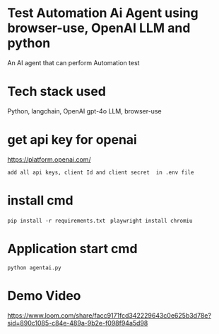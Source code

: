 # Test Automation Ai Agent using browser-use, OpenAI LLM and python
An AI agent that can perform Automation test 

# Tech stack used
Python, langchain, OpenAI gpt-4o LLM, browser-use

# get api key for openai

https://platform.openai.com/

```add all api keys, client Id and client secret  in .env file```

# install cmd

```pip install -r requirements.txt```
``` playwright install chromiu```

# Application start cmd

```python agentai.py```

# Demo Video 
https://www.loom.com/share/facc9171fcd342229643c0e625b3d78e?sid=890c1085-c84e-489a-9b2e-f098f94a5d98